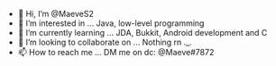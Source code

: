 - 👋 Hi, I’m @MaeveS2
- 👀 I’m interested in ...
    Java, low-level programming
- 🌱 I’m currently learning ...
    JDA, Bukkit, Android development and C
- 💞️ I’m looking to collaborate on ... Nothing rn ._.
- 📫 How to reach me ... 
    DM me on dc: @Maeve#7872

<!---
MaeveS2/MaeveS2 is a ✨ special ✨ repository because its `README.md` (this file) appears on your GitHub profile.
You can click the Preview link to take a look at your changes.
--->
